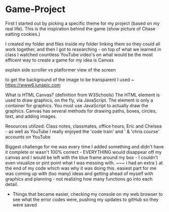 # Game-Project

First I started out by picking a specific theme for my project (based on my real life). This is the inspiration behind the game (show picture of Chase eatting cookies.)

I created my folder and files inside my folder linking them so they could all work together, and then I got to researching - on top of what we learned in class I watched countless YouTube video's on what would be the most efficent way to create a game for my idea is Canvas

explain side scroller vs platformer view of the screen 

to get the background of the image to be transparent I used ~ https://www6.lunapic.com

What is HTML Canvas? (definition from W3Schools)
The HTML <canvas> element is used to draw graphics, on the fly, via JavaScript.
The <canvas> element is only a container for graphics. You must use JavaScript to actually draw the graphics.
Canvas has several methods for drawing paths, boxes, circles, text, and adding images.

Resources utilized: Class notes, classmates, office hours, Eric and Chelsea - as well as YouTube I really enjoyed the 'code train' and ' & 'chris course' accounts on YouTube

Biggest challenge for me was every time I added something and didn't have it complete or wasn't 100% correct - EVERYTHING would disappear off my canvas and I would be left with the 
blue frame around my box - I couldn't even visualize or pint point what I was messing with. ~~~ i had an extra } at the end of my code which was why it was doing this.
easiest part for me was coming up with (too many) ideas and getting ahead of myself with graphics and planning - not realizing how many functions go into each detail. 

- Things that became easier, checking my console on my web browser to see what the error codes were, pushing my updates to gitHub so they were saved 

